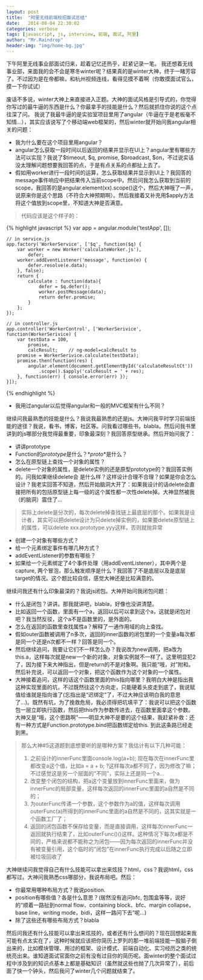 ```yaml
---
layout: post
title:  "阿里无线前端校招面试总结"
date:   2014-08-04 22:30:02
categories: verbose
tags: [javascript, js, interview, 前端, 面试, 阿里]
author: "Mr.Raindrop"
header-img: "img/home-bg.jpg"
---
```


下午阿里无线事业部面试归来，趁着记忆还热乎，赶紧记录一笔。
我还想着无线事业部，来面我的会不会是寒冬winter呢？结果真的是winter大神，终于一睹芳容了。不过因为是在帝都嘛，和杭州视频连线，看得见摸不着啊（你敢摸面试官么，摸一下你试试）

废话不多说，winter大神上来直接进入正题。大神的面试风格是引导式的，你觉得你写过的最牛逼的东西是什么？你最拿手的技能是什么？然后就抓住你说的这个点往深了问。
我说了我最牛逼的是实验室项目里用了angular（牛逼在于是老板毫不知情…），其实应该说写了个移动端web框架的，然后winter就开始问我angular相关的问题：

* 我为什么要在这个项目里用angular？
* angular怎么获取一段时间以后返回的结果并显示在UI上？angular里有哪些方法可以实现？我说了$timeout, $q, promise, $broadcast, $on，不过说实话没太理解问题想要我回答的点，于是有点关系的点都扯上去了。
* 假如用worker进行一段时间的运算，怎么获取结果并显示到UI上？我回答的message事件响应中把结果传入当前scope中。然后问我怎么获取到当前的scope，我回答的是angular.element(xx).scope()这个，然后大神哦了一声，说原来你是这个思路（不符合大神预期啊）。然后我接着又补充用$apply方法将这个值放到scope里，不知道大神是否满意。

> 代码应该是这个样子的：

{% highlight javascript %}
    var app = angular.module('testApp', []);

    // in service.js
    app.factory('WorkerService', ['$q', function($q) {
        var worker = new Worker('calculateWorker.js'),
            defer;
        worker.addEventListener('message', function(e) {
            defer.resolve(e.data);
        }, false);
        return {
            calculate : function(data){
                defer = $q.defer();
                worker.postMessage(data);
                return defer.promise;
            }
        };
    });
 
    // in controller.js
    app.controller('WorkerControl', ['WorkerSerivice', function(WorkerSerivice) {
        var testData = 100,
            promise,
            calcResult;    // ng-model=calcResult to 
        promise = WorkerSerivice.calculate(testData);
        promise.then(function(res) {
            angular.element(document.getElementById('calculateResultCt'))
                .scope().$apply('calcResult = ' + res);
        }, function(err) { console.error(err) });
    }]);
{% endhighlight %}

* 我用过angular以后觉得angular和一般的MVC框架有什么不同？

继续问我最熟悉的技能是什么？我说我最熟悉的还是js。大神问我平时学习前端技能的途径？我说，看书，博客，社区等。问我看过哪些书，blabla。然后问我书里讲到的js哪部分我觉得最重要，印象最深刻？我回答原型继承。然后开始问我了：

* 讲讲prototype
* Function的*prototype*是什么？*_proto_*是什么？
* 怎么在原型链上查找一个对象的属性？
* delete一个对象的属性，是delete实例的还是原型prototype的？我回答实例的。问我如果继续delete会 是什么样？这样设计合理不合理？如果是你会怎么设计？我老实回答不知道，然后开始脑洞大开了：如果我设计的话delete会直接把所有的包括原型链上每一级的这个属性都一次性delete掉。大神显然被我（的脑洞）震住了…

> 实际上delete是分次的，每次delete掉查找链上最底层的那个。如果我是设计者，其实可以把delete设计为只delete掉实例的，如果要delete原型链上的属性，可以delete xxx.prototype.yyy这样，否则就抛异常

* 创建一个对象有哪些方式？
* 给一个元素绑定事件有哪几种方式？
* addEventListener的参数有哪些？
* 如果给一个元素绑定了4个事件处理（用addEventListener），其中两个是capture, 两个冒泡，那么触发顺序是什么？我回答了不是底层以及是底层target的情况。这个题比较自信，感觉大神还是比较满意的。

继续问我还有什么印象最深的？我说js闭包。大神开始问我闭包问题：

* 什么是闭包？讲讲。那我就讲吧，blabla，好像也没讲清楚。
* 比如返回一个函数，里面有一个a，返回以后可以拿到这个a，这就是闭包对吧？我当然反驳，这个a不是函数里的，是外面的。
* 怎么在返回的函数里查找属性a？解释了一通作用域的向上查找。
* 假如outer函数被调用了n多次，返回的inner函数的闭包里的一个变量a每次都是同一个还是n次都不一样？回答是同一个。
* 然后继续追问，我要让它们不一样怎么办？我说改为new调用，把a改为this.a，这样每次就是new一个新的对象，对象实例就不一样了。这里明显犯2了，因为接下来大神指出，但是return的不是对象啊。我只能“哦，对”附和。然后补充说，可以返回一个对象，把这个函数作为这个对象的一个属性。
* 大神接着追问，这样的话这个函数里面的this指向哪里？我明白大神是指出我这种实现里面的坑，不过既然往这个方向走，只能硬着头皮走到底了，我说赋值给谁就是指向谁了(忘指出是“迟绑定”了，不过大神应该明白我的意思了…)。既然有坑，为了挽救危局，我必须得把坑填平了：我说可以把这个函数包一层立即执行函数，然后把this作为参数传进去，在函数里面拿这个参数。大神又是“哦，这个思路啊”——明显大神不是要的这个结果，我赶紧补救：还有一种方式是Function.prototype.bind把函数绑定给this. 到此这条路已经走到黑。

> 那么大神#5这道题到底想要听的是哪种方案？我估计有以下几种可能：
> 1. 之前设计的innerFunc里面console.log(a+b); 现在每次在innerFunc里都改变a这个值，比如a = a + b; ?这样每次a都不同了，因为修改了嘛；不过感觉这是另一个层面的“不同”，实际上还是同一个a…
> 2. 改变整个闭包的结构，把a这个变量放到innerFunc里面来，做为innerFunc的局部变量，这样每次返回的innerFunc里面的a自然是不同的；
> 3. 为outerFunc传递一个参数，这个参数作为a的值，这样每次调用outerFunc(a)所得到的innerFunc里面的a自然是不同的，这其实就是一个函数工厂了；
> 4. 返回的闭包函数不保存给变量，而是直接调用，这样每次innerFunc一返回就执行结束了，比如outerFunc()()这样。这种情况下每次a都是不同的，严格来说都不能称之为闭包——因为每次返回的innerFunc并没有被变量引用，这个临时的“闭包”在innerFunc执行完成以后随之立即被垃圾回收了

大神继续问我觉得自己有什么技能可以拿出来炫技？html，css？我说html，css都写过。大神问我熟悉css哪部分，我说布局吧。然后：

* 你最常用哪种布局方式？我说position.
* position有哪些值？各是什么意思？(居然没有追问bfc, 包围盒等等，说好的“顺着一路扯到normal flow、containing block、bfc、margin collapse，base line，writing mode，bidi，这样一路问下去”呢…)
* 除了这些还有哪些布局方式？blabla

然后问我还有什么技能可以拿出来炫技的，或者还有什么想问的？现在回想起来我可能有点太实在了，这种时候就应该把你简历上罗列的那一堆前端技能一股脑子倒出来的，比如模块管理、用过的框架、设计模式、前端自动化、实习经历之类的统统亮出来。谁知道面试官面你之前有没有过目你的简历呢。面winter的整个面试过程中涉及到的知识点基本上都是基础知识（虽然就这些也抛了几次异常了），前后面了快一个钟头，然后我问了winter几个问题就结束了。